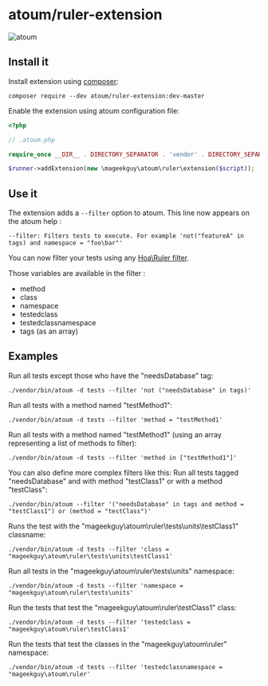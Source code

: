 # atoum/ruler-extension

![atoum](http://downloads.atoum.org/images/logo.png)

## Install it

Install extension using [composer](https://getcomposer.org):

```
composer require --dev atoum/ruler-extension:dev-master
```

Enable the extension using atoum configuration file:

```php
<?php

// .atoum.php

require_once __DIR__ . DIRECTORY_SEPARATOR . 'vendor' . DIRECTORY_SEPARATOR . 'autoload.php';

$runner->addExtension(new \mageekguy\atoum\ruler\extension($script));
```

## Use it

The extension adds a `--filter` option to atoum. This line now appears on the atoum help :

```
--filter: Filters tests to execute. For example 'not("featureA" in tags) and namespace = "foo\bar"'
```

You can now filter your tests using any [Hoa\Ruler filter](https://github.com/hoaproject/Ruler).

Those variables are available in the filter :
* method
* class
* namespace
* testedclass
* testedclassnamespace
* tags (as an array)

## Examples

Run all tests except those who have the "needsDatabase" tag:
```
./vendor/bin/atoum -d tests --filter 'not ("needsDatabase" in tags)'
```

Run all tests with a method named "testMethod1":
```
./vendor/bin/atoum -d tests --filter 'method = "testMethod1'
```


Run all tests with a method named "testMethod1" (using an array representing a list of methods to filter):
```
./vendor/bin/atoum -d tests --filter 'method in ["testMethod1"]'
```


You can also define more complex filters like this: Run all tests tagged "needsDatabase" and with method "testClass1" or with a method "testClass":
```
./vendor/bin/atoum --filter '("needsDatabase" in tags and method = "testClass1") or (method = "testClass")'
```


Runs the test with the "mageekguy\atoum\ruler\tests\units\testClass1" classname:
```
./vendor/bin/atoum -d tests --filter 'class = "mageekguy\atoum\ruler\tests\units\testClass1'
```


Run all tests in the "mageekguy\atoum\ruler\tests\units" namespace:
```
./vendor/bin/atoum -d tests --filter 'namespace = "mageekguy\atoum\ruler\tests\units'
```


Run the tests that test the "mageekguy\atoum\ruler\testClass1" class:
```
./vendor/bin/atoum -d tests --filter 'testedclass = "mageekguy\atoum\ruler\testClass1'
```

Run the tests that test the classes in the "mageekguy\atoum\ruler" namespace:
```
./vendor/bin/atoum -d tests --filter 'testedclassnamespace = "mageekguy\atoum\ruler'
```
